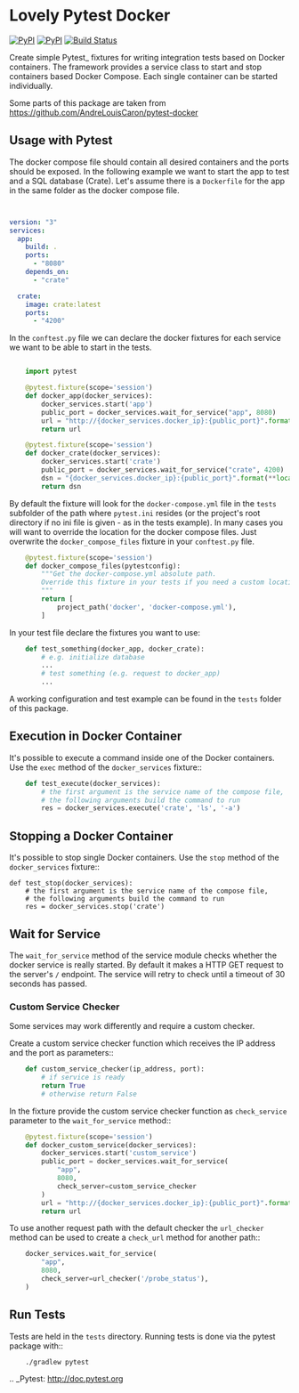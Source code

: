 # Lovely Pytest Docker

[![PyPI](https://img.shields.io/pypi/v/lovely-pytest-docker)](https://pypi.org/project/lovely-pytest-docker/)
[![PyPI](https://img.shields.io/pypi/pyversions/lovely-pytest-docker)](https://pypi.org/project/lovely-pytest-docker/)
[![Build Status](https://app.travis-ci.com/lovelysystems/lovely-pytest-docker.svg?branch=master)](https://app.travis-ci.com/lovelysystems/lovely-pytest-docker)

Create simple Pytest_ fixtures for writing integration tests based on Docker
containers. The framework provides a service class to start and stop containers
based Docker Compose. Each single container can be started individually.

Some parts of this package are taken from
https://github.com/AndreLouisCaron/pytest-docker

## Usage with Pytest

The docker compose file should contain all desired containers and the ports
should be exposed. In the following example we want to start the app to test
and a SQL database (Crate). Let's assume there is a ``Dockerfile`` for the app
in the same folder as the docker compose file.

```yaml


version: "3"
services:
  app:
    build: .
    ports:
      - "8080"
    depends_on:
      - "crate"

  crate:
    image: crate:latest
    ports:
      - "4200"
```

In the ``conftest.py`` file we can declare the docker fixtures for each service
we want to be able to start in the tests.

```python

    import pytest

    @pytest.fixture(scope='session')
    def docker_app(docker_services):
        docker_services.start('app')
        public_port = docker_services.wait_for_service("app", 8080)
        url = "http://{docker_services.docker_ip}:{public_port}".format(**locals())
        return url

    @pytest.fixture(scope='session')
    def docker_crate(docker_services):
        docker_services.start('crate')
        public_port = docker_services.wait_for_service("crate", 4200)
        dsn = "{docker_services.docker_ip}:{public_port}".format(**locals())
        return dsn
```

By default the fixture will look for the ``docker-compose.yml`` file in the
``tests`` subfolder of the path where ``pytest.ini`` resides (or the project's
root directory if no ini file is given - as in the tests example). In many
cases you will want to override the location for the docker compose files. Just
overwrite the ``docker_compose_files`` fixture in your ``conftest.py`` file.

```python
    @pytest.fixture(scope='session')
    def docker_compose_files(pytestconfig):
        """Get the docker-compose.yml absolute path.
        Override this fixture in your tests if you need a custom location.
        """
        return [
            project_path('docker', 'docker-compose.yml'),
        ]
```

In your test file declare the fixtures you want to use:

```python
    def test_something(docker_app, docker_crate):
        # e.g. initialize database
        ...
        # test something (e.g. request to docker_app)
        ...
```

A working configuration and test example can be found in the ``tests`` folder
of this package.

## Execution in Docker Container

It's possible to execute a command inside one of the Docker containers. Use
the ``exec`` method of the ``docker_services`` fixture::

```python
    def test_execute(docker_services):
        # the first argument is the service name of the compose file,
        # the following arguments build the command to run
        res = docker_services.execute('crate', 'ls', '-a')
```

## Stopping a Docker Container

It's possible to stop single Docker containers. Use
the ``stop`` method of the ``docker_services`` fixture::

    def test_stop(docker_services):
        # the first argument is the service name of the compose file,
        # the following arguments build the command to run
        res = docker_services.stop('crate')

## Wait for Service

The ``wait_for_service`` method of the service module checks whether the
docker service is really started. By default it makes a HTTP GET request to the
server's ``/`` endpoint. The service will retry to check until a timeout of
30 seconds has passed.

### Custom Service Checker

Some services may work differently and require a custom checker.

Create a custom service checker function which receives the IP address and the
port as parameters::

```python
    def custom_service_checker(ip_address, port):
        # if service is ready
        return True
        # otherwise return False
```

In the fixture provide the custom service checker function as ``check_service``
parameter to the ``wait_for_service`` method::

```python
    @pytest.fixture(scope='session')
    def docker_custom_service(docker_services):
        docker_services.start('custom_service')
        public_port = docker_services.wait_for_service(
            "app",
            8080,
            check_server=custom_service_checker
        )
        url = "http://{docker_services.docker_ip}:{public_port}".format(**locals())
        return url
```

To use another request path with the default checker the `url_checker` method
can be used to create a `check_url` method for another path::

```python
    docker_services.wait_for_service(
        "app",
        8080,
        check_server=url_checker('/probe_status'),
    )
```

## Run Tests

Tests are held in the ``tests`` directory. Running tests is done via the
pytest package with::

```shell
    ./gradlew pytest
```

.. _Pytest: http://doc.pytest.org
